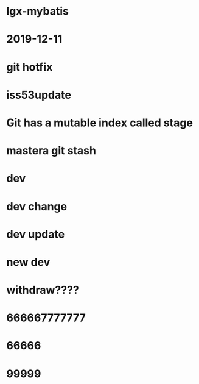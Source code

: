 # lgx-mybatis
# 2019-12-11
# git hotfix
# iss53update
# Git has a mutable index called stage
# mastera git stash
# dev
# dev change
# dev update
# new dev
# withdraw????
# 666667777777
# 66666
# 99999


